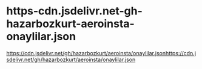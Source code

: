 # https-cdn.jsdelivr.net-gh-hazarbozkurt-aeroinsta-onaylilar.json
https://cdn.jsdelivr.net/gh/hazarbozkurt/aeroinsta/onaylilar.jsonhttps://cdn.jsdelivr.net/gh/hazarbozkurt/aeroinsta/onaylilar.json
